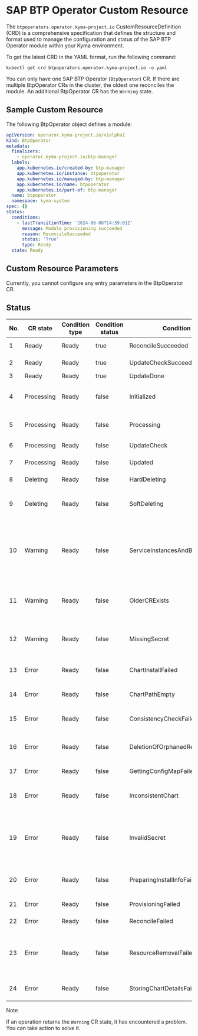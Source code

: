 # SAP BTP Operator Custom Resource

The `btpoperators.operator.kyma-project.io` CustomResourceDefinition (CRD) is a comprehensive specification that defines the structure and format used to manage the configuration and status of the SAP BTP Operator module within your Kyma environment.

To get the latest CRD in the YAML format, run the following command:

```shell
kubectl get crd btpoperators.operator.kyma-project.io -o yaml
```
You can only have one SAP BTP Operator (`BtpOperator`) CR. If there are multiple BtpOperator CRs in the cluster, the oldest one reconciles the module. An additional BtpOperator CR has the `Warning` state.

## Sample Custom Resource

The following BtpOperator object defines a module:

```yaml
apiVersion: operator.kyma-project.io/v1alpha1
kind: BtpOperator
metadata:
  finalizers:
    - operator.kyma-project.io/btp-manager
  labels:
    app.kubernetes.io/created-by: btp-manager
    app.kubernetes.io/instance: btpoperator
    app.kubernetes.io/managed-by: btp-manager
    app.kubernetes.io/name: btpoperator
    app.kubernetes.io/part-of: btp-manager
  name: btpoperator
  namespace: kyma-system
spec: {}
status:
  conditions:
    - lastTransitionTime: '2024-08-08T14:39:01Z'
      message: Module provisioning succeeded
      reason: ReconcileSucceeded
      status: 'True'
      type: Ready
  state: Ready
```

## Custom Resource Parameters

Currently, you cannot configure any entry parameters <!-- there are no entry parameters available for configuration--> in the BtpOperator CR.

## Status

| No.        | CR state             | Condition type       | Condition status     | Condition reason                                | Description                                                                                |
| ---------- | -------------------- | -------------------- | -------------------- | ----------------------------------------------- | ------------------------------------------------------------------------------------------ |
| 1          | Ready                | Ready                | true                 | ReconcileSucceeded                              | Reconciled successfully                                                                    |
| 2          | Ready                | Ready                | true                 | UpdateCheckSucceeded                            | Update not required                                                                        |
| 3          | Ready                | Ready                | true                 | UpdateDone                                      | Update done                                                                                |
| 4          | Processing           | Ready                | false                | Initialized                                     | Initial processing or chart is inconsistent                                                |
| 5          | Processing           | Ready                | false                | Processing                                      | Final State after deprovisioning                                                           |
| 6          | Processing           | Ready                | false                | UpdateCheck                                     | Checking for updates                                                                       |
| 7          | Processing           | Ready                | false                | Updated                                         | Resource has been updated                                                                  |
| 8          | Deleting             | Ready                | false                | HardDeleting                                    | Trying to hard delete                                                                      |
| 9          | Deleting             | Ready                | false                | SoftDeleting                                    | Trying to soft delete after hard delete failed                                             |
| 10         | Warning              | Ready                | false                | ServiceInstancesAndBindingsNotCleaned           | Deprovisioning blocked because of service instances and/or service bindings existence      |
| 11         | Warning              | Ready                | false                | OlderCRExists                                   | This CR is not the oldest one so does not represent the module State                       |
| 12         | Warning              | Ready                | false                | MissingSecret                                   | `sap-btp-manager` Secret was not found - create proper Secret                              |
| 13         | Error                | Ready                | false                | ChartInstallFailed                              | Failure during chart installation                                                          |
| 14         | Error                | Ready                | false                | ChartPathEmpty                                  | No chart path available for processing                                                     |
| 15         | Error                | Ready                | false                | ConsistencyCheckFailed                          | Failure during consistency check                                                           |
| 16         | Error                | Ready                | false                | DeletionOfOrphanedResourcesFailed               | Deletion of orphaned resources failed                                                      |
| 17         | Error                | Ready                | false                | GettingConfigMapFailed                          | Getting Config Map failed                                                                  |
| 18         | Error                | Ready                | false                | InconsistentChart                               | Chart is inconsistent. Reconciliation initialized                                          |
| 19         | Error                | Ready                | false                | InvalidSecret                                   | `sap-btp-manager` Secret does not contain required data - create proper Secret             |
| 20         | Error                | Ready                | false                | PreparingInstallInfoFailed                      | Error while preparing installation information                                             |
| 21         | Error                | Ready                | false                | ProvisioningFailed                              | Provisioning failed                                                                        |
| 22         | Error                | Ready                | false                | ReconcileFailed                                 | Reconciliation failed                                                                      |
| 23         | Error                | Ready                | false                | ResourceRemovalFailed                           | Some resources can still be present due to errors while deprovisioning                     |
| 24         | Error                | Ready                | false                | StoringChartDetailsFailed                       | Failure of storing chart details                                                           |

> [!NOTE]
> If an operation returns the `Warning` CR state, it has encountered a problem. You can take action to solve it. <!--Read the relevant description in the table and take action to solve the problem.--> 